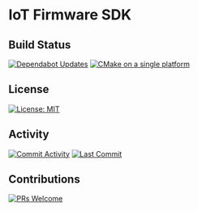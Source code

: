 # IoT Firmware SDK


## Build Status
[![Dependabot Updates](https://github.com/shishir-dey/iot-firmware-sdk/actions/workflows/dependabot/dependabot-updates/badge.svg)](https://github.com/shishir-dey/iot-firmware-sdk/actions/workflows/dependabot/dependabot-updates)
[![CMake on a single platform](https://github.com/shishir-dey/iot-firmware-sdk/actions/workflows/cmake-single-platform.yml/badge.svg)](https://github.com/shishir-dey/iot-firmware-sdk/actions/workflows/cmake-single-platform.yml)

## License
[![License: MIT](https://img.shields.io/badge/License-MIT-yellow.svg)](https://opensource.org/licenses/MIT)

## Activity
[![Commit Activity](https://img.shields.io/github/commit-activity/m/shishir-dey/iot-firmware-sdk)](https://img.shields.io/github/commit-activity/m/shishir-dey/iot-firmware-sdk)
[![Last Commit](https://img.shields.io/github/last-commit/shishir-dey/iot-firmware-sdk)](https://img.shields.io/github/last-commit/shishir-dey/iot-firmware-sdk)

## Contributions
[![PRs Welcome](https://img.shields.io/badge/PRs-welcome-brightgreen.svg)](https://img.shields.io/badge/PRs-welcome-brightgreen.svg)
